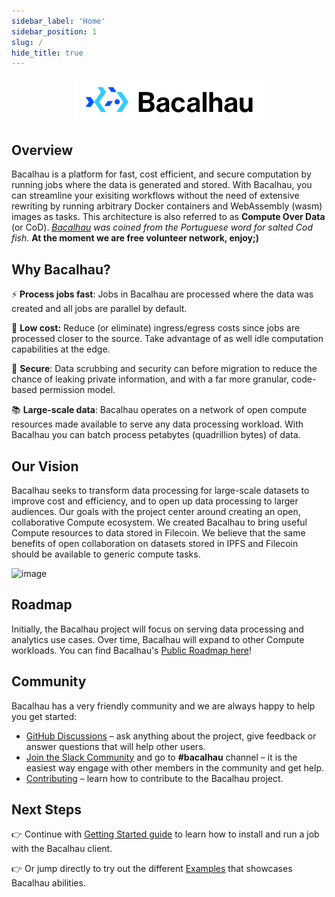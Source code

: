 ```yaml
---
sidebar_label: 'Home'
sidebar_position: 1
slug: /
hide_title: true
---
```


<p align="center">
<img src="img/bacalhau-horizontal.jpg" alt="Bacalhau Logo" width="300" />
</p>

## Overview

Bacalhau is a platform for fast, cost efficient, and secure computation by running jobs where the data is generated and stored. With Bacalhau, you can streamline your exisiting workflows without the need of extensive rewriting by running  arbitrary Docker containers and WebAssembly (wasm) images as tasks. This architecture is also referred to as **Compute Over Data** (or CoD). _[Bacalhau](https://translate.google.com/?sl=pt&tl=en&text=bacalhau&op=translate) was coined from the Portuguese word for salted Cod fish_.  **At the moment we are free volunteer network, enjoy;)** 

## Why Bacalhau?

⚡️ **Process jobs fast**: Jobs in Bacalhau are processed where the data was created and all jobs are parallel by default.
 
💸 **Low cost:** Reduce (or eliminate) ingress/egress costs since jobs are processed closer to the source. Take advantage of as well idle computation capabilities at the edge.

🔐 **Secure**: Data scrubbing and security can before migration to reduce the chance of leaking private information, and with a far more granular, code-based permission model.
 
📚 **Large-scale data**: Bacalhau operates on a network of open compute resources made available to serve any data processing workload. With Bacalhau you can batch process petabytes (quadrillion bytes) of data.

## Our Vision

Bacalhau seeks to transform data processing for large-scale datasets to improve cost and efficiency, and to open up data processing to larger audiences. Our goals with the project center around creating an open, collaborative Compute ecosystem. We created Bacalhau to bring useful Compute resources to data stored in Filecoin. We believe that the same benefits of open collaboration on datasets stored in IPFS and Filecoin should be available to generic compute tasks.

![image](/img/bacalhau-high-level-view.png)

## Roadmap

Initially, the Bacalhau project will focus on serving data processing and analytics use cases. Over time, Bacalhau will expand to other Compute workloads. You can find Bacalhau's [Public Roadmap here](https://starmap.site/roadmap/github.com/filecoin-project/bacalhau/issues/1151)!

## Community

Bacalhau has a very friendly community and we are always happy to help you get started:

- [GitHub Discussions](https://github.com/filecoin-project/bacalhau/discussions) – ask anything about the project, give feedback or answer questions that will help other users.
- [Join the Slack Community](https://filecoin.io/slack) and go to **#bacalhau** channel – it is the easiest way engage with other members in the community and get help.
- [Contributing](https://docs.bacalhau.org/community/ways-to-contribute) – learn how to contribute to the Bacalhau project.

## Next Steps

👉 Continue with [Getting Started guide](/docs/getting-started/installation.md) to learn how to install and run a job with the Bacalhau client.

👉 Or jump directly to try out the different [Examples](/docs/examples/index.md) that showcases Bacalhau abilities.
